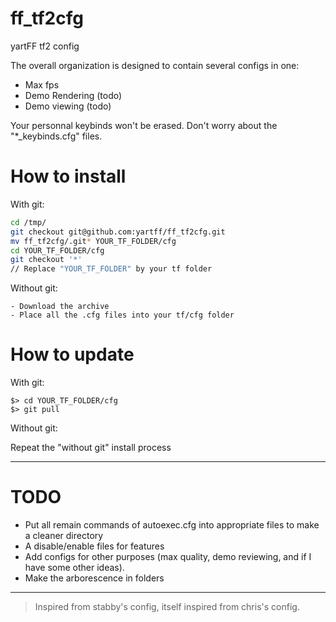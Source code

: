 ff_tf2cfg
=========

yartFF tf2 config

The overall organization is designed to contain several configs in one:
- Max fps
- Demo Rendering (todo)
- Demo viewing (todo)

Your personnal keybinds won't be erased. Don't worry about the "*_keybinds.cfg" files.

How to install
===

With git:

```sh
cd /tmp/
git checkout git@github.com:yartff/ff_tf2cfg.git
mv ff_tf2cfg/.git* YOUR_TF_FOLDER/cfg
cd YOUR_TF_FOLDER/cfg
git checkout '*'
// Replace "YOUR_TF_FOLDER" by your tf folder
```

Without git:
```
- Download the archive
- Place all the .cfg files into your tf/cfg folder
```

How to update
===


With git:

```shell
$> cd YOUR_TF_FOLDER/cfg
$> git pull
```

Without git:

Repeat the "without git" install process

___
TODO
===

- Put all remain commands of autoexec.cfg into appropriate files to make a cleaner directory
- A disable/enable files for features
- Add configs for other purposes (max quality, demo reviewing, and if I have some other ideas).
- Make the arborescence in folders

___


> Inspired from stabby's config, itself inspired from chris's config.
